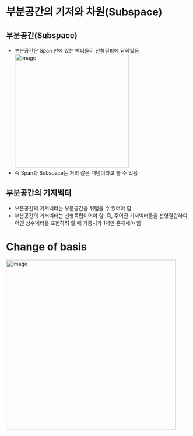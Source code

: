 # 부분공간의 기저와 차원(Subspace)

## 부분공간(Subspace)

- 부분공간은 Span 안에 있는 벡터들이 선형결합에 닫혀있음 <br/>
  <img width="312" alt="image" src="https://github.com/y100861/Linear_Algebra/assets/107607076/07c257a0-4e66-49a8-95cf-a559070d9f15"> <br/>
- 즉 Span과 Subspace는 거의 같은 개념이라고 볼 수 있음


## 부분공간의 기저벡터

- 부분공간의 기저벡터는 부분공간을 뒤덮을 수 있어야 함
- 부분공간의 기저벡터는 선형독립이어야 함. 즉, 주어진 기저벡터들을 선형결합하여 어떤 상수벡터를 표현하려 할 때 가중치가 1개만 존재해야 함


# Change of basis <br/>
<img width="465" alt="image" src="https://github.com/y100861/Linear_Algebra/assets/107607076/98fb0996-1d5a-4025-a728-fe2a9bb2ac02"> <br/>

